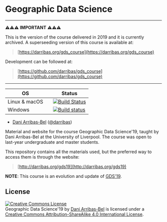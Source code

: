 # Geographic Data Science

---

:warning::warning::warning: **IMPORTANT** :warning::warning::warning:

This is the version of the course delivered in 2019 and it is currently archived. A superseeding version of this course is available at:

> [https://darribas.org/gds_course](https://darribas.org/gds_course)

Development can be followed at:

> [https://github.com/darribas/gds_course](https://github.com/darribas/gds_course)

---

| <CENTER>OS</CENTER>    | | <CENTER>Status</CENTER> |
| ------- | ----- | -----------------|
| Linux & macOS  | | [![Build Status](https://travis-ci.org/darribas/gds19.svg?branch=master)](https://travis-ci.org/darribas/gds19) |
| Windows |  | [![Build status](https://ci.appveyor.com/api/projects/status/k9cbbpt03goyo3hd?svg=true)](https://ci.appveyor.com/project/darribas/gds19) |

* [Dani Arribas-Bel](http://darribas.org) ([@darribas](http://darribas.org))

Material and website for the course Geographic Data Science'19, taught
by Dani Arribas-Bel at the University of Liverpool. The course was open to
last-year undergraduate and master students.

This repository contains all the materials used, but the preferred way to
access them is through the website:

> [http://darribas.org/gds19](http://darribas.org/gds19)

**NOTE**: This course is an evolution and update of [GDS'19](http://darribas.org/gds19).

## License

<a rel="license" href="http://creativecommons.org/licenses/by-sa/4.0/"><img alt="Creative Commons License" style="border-width:0" src="https://i.creativecommons.org/l/by-sa/4.0/88x31.png" /></a><br /><span xmlns:dct="http://purl.org/dc/terms/" property="dct:title">Geographic Data Science'19</span> by <a xmlns:cc="http://creativecommons.org/ns#" href="http://darribas.org" property="cc:attributionName" rel="cc:attributionURL">Dani Arribas-Bel</a> is licensed under a <a rel="license" href="http://creativecommons.org/licenses/by-sa/4.0/">Creative Commons Attribution-ShareAlike 4.0 International License</a>.
